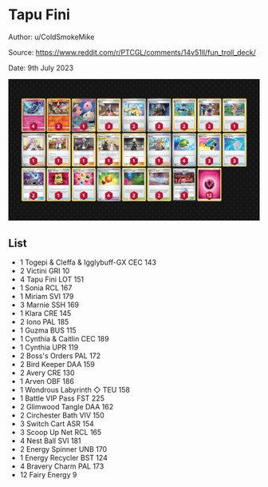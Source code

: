 # Tapu Fini

Author: u/ColdSmokeMike

Source: <https://www.reddit.com/r/PTCGL/comments/14v51ll/fun_troll_deck/>

Date: 9th July 2023

![decklist](../../images/PAL/Tapu%20Fini/1-%20Tapu%20FIni.png)

## List

* 1 Togepi & Cleffa & Igglybuff-GX CEC 143
* 2 Victini GRI 10
* 4 Tapu Fini LOT 151
* 1 Sonia RCL 167
* 1 Miriam SVI 179
* 3 Marnie SSH 169
* 1 Klara CRE 145
* 2 Iono PAL 185
* 1 Guzma BUS 115
* 1 Cynthia & Caitlin CEC 189
* 1 Cynthia UPR 119
* 2 Boss's Orders PAL 172
* 2 Bird Keeper DAA 159
* 2 Avery CRE 130
* 1 Arven OBF 186
* 1 Wondrous Labyrinth ◇ TEU 158
* 1 Battle VIP Pass FST 225
* 2 Glimwood Tangle DAA 162
* 2 Circhester Bath VIV 150
* 3 Switch Cart ASR 154
* 3 Scoop Up Net RCL 165
* 4 Nest Ball SVI 181
* 2 Energy Spinner UNB 170
* 1 Energy Recycler BST 124
* 4 Bravery Charm PAL 173
* 12 Fairy Energy 9
